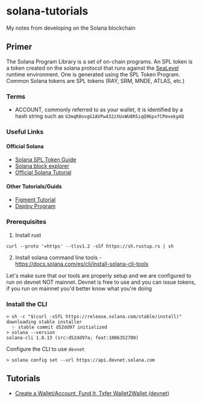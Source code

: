 # solana-tutorials
My notes from developing on the Solana blockchain

## Primer

The Solana Program Library is a set of on-chain programs. An SPL token is a token created on the solana protocol that runs against the [SeaLevel](https://medium.com/solana-labs/sealevel-parallel-processing-thousands-of-smart-contracts-d814b378192) runtime environment. One is generated using the SPL Token Program. Common Solana tokens are SPL tokens (RAY, SRM, MNDE, ATLAS, etc.)


### Terms

* ACCOUNT, commonly referred to as your wallet, it is identified by a hash string such as `G3mqR8ovgG1AVPw432zXUxWU8R5iqQ96pxfCPmvekg4Q`

### Useful Links

#### Official Solana 
* [Solana SPL Token Guide](https://spl.solana.com/token)
* [Solana block explorer](https://explorer.solana.com/?cluster=devnet)
* [Official Solana Tutorial](https://solana.blog/inside-the-solana-docs-creating-wallets-airdrops-and-sol-transfers/)

#### Other Tutorials/Guids
* [Figment Tutorial](https://learn.figment.io/tutorials/sol-mint-token)
* [Deploy Program](https://solongwallet.medium.com/solana-development-tutorial-program-101-2b168bffd541)

### Prerequisites

1. Install rust 

```curl --proto '=https' --tlsv1.2 -sSf https://sh.rustup.rs | sh```

2. Install solana command line tools - https://docs.solana.com/es/cli/install-solana-cli-tools


Let's make sure that our tools are properly setup and we are configured to run on devnet NOT mainnet. Devnet is free to use and you can issue tokens, if you run on mainnet you'd better know what you're doing

### Install the CLI
```
> sh -c "$(curl -sSfL https://release.solana.com/stable/install)"
downloading stable installer
  ✨ stable commit d52dd97 initialized
> solana --version
solana-cli 1.8.13 (src:d52dd97a; feat:1006352700)  
```

Configure the CLI to use `devnet`
```
> solana config set --url https://api.devnet.solana.com
```

## Tutorials
* [Create a Wallet/Account, Fund It, Txfer Wallet2Wallet (devnet)](create_account.md)